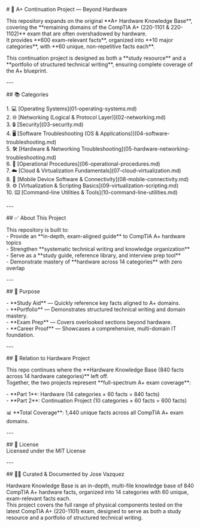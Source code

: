 \# 📘 A+ Continuation Project — Beyond Hardware

This repository expands on the original \*\*A+ Hardware Knowledge Base\*\*, covering the \*\*remaining domains of the CompTIA A+ (220-1101 & 220-1102)\*\* exam that are often overshadowed by hardware.    
It provides \*\*600 exam-relevant facts\*\*, organized into \*\*10 major categories\*\*, with \*\*60 unique, non-repetitive facts each\*\*.  

This continuation project is designed as both a \*\*study resource\*\* and a \*\*portfolio of structured technical writing\*\*, ensuring complete coverage of the A+ blueprint.

\---

\#\# 📚 Categories

1\. 💻 \[Operating Systems\](01-operating-systems.md)    
2\. 🌐 \[Networking (Logical & Protocol Layer)\](02-networking.md)    
3\. 🔒 \[Security\](03-security.md)    
4\. 🖥️ \[Software Troubleshooting (OS & Applications)\](04-software-troubleshooting.md)    
5\. 🛠️ \[Hardware & Networking Troubleshooting\](05-hardware-networking-troubleshooting.md)    
6\. 📑 \[Operational Procedures\](06-operational-procedures.md)    
7\. ☁️ \[Cloud & Virtualization Fundamentals\](07-cloud-virtualization.md)    
8\. 📱 \[Mobile Device Software & Connectivity\](08-mobile-connectivity.md)    
9\. ⚙️ \[Virtualization & Scripting Basics\](09-virtualization-scripting.md)    
10\. ⌨️ \[Command-line Utilities & Tools\](10-command-line-utilities.md)  

\---

\#\# ✅ About This Project  

This repository is built to:    
\- Provide an \*\*in-depth, exam-aligned guide\*\* to CompTIA A+ hardware topics    
\- Strengthen \*\*systematic technical writing and knowledge organization\*\*    
\- Serve as a \*\*study guide, reference library, and interview prep tool\*\*    
\- Demonstrate mastery of \*\*hardware across 14 categories\*\* with zero overlap  

\---

\#\# 🎯 Purpose

\- \*\*Study Aid\*\* — Quickly reference key facts aligned to A+ domains.    
\- \*\*Portfolio\*\* — Demonstrates structured technical writing and domain mastery.    
\- \*\*Exam Prep\*\* — Covers overlooked sections beyond hardware.    
\- \*\*Career Proof\*\* — Showcases a comprehensive, multi-domain IT foundation.  

\---

\#\# 🔗 Relation to Hardware Project

This repo continues where the \*\*Hardware Knowledge Base (840 facts across 14 hardware categories)\*\* left off.    
Together, the two projects represent \*\*full-spectrum A+ exam coverage\*\*:  

\- \*\*Part 1\*\*: Hardware (14 categories × 60 facts \= 840 facts)    
\- \*\*Part 2\*\*: Continuation Project (10 categories × 60 facts \= 600 facts)  

📊 \*\*Total Coverage\*\*: 1,440 unique facts across all CompTIA A+ exam domains.  

\---

\#\# 📜 License    
Licensed under the MIT License  

\---

\#\# 👨‍💻 Curated & Documented by Jose Vazquez

Hardware Knowledge Base is an in-depth, multi-file knowledge base of 840 CompTIA A+ hardware facts, organized into 14 categories with 60 unique, exam-relevant facts each.  
This project covers the full range of physical components tested on the latest CompTIA A+ (220-1101) exam, designed to serve as both a study resource and a portfolio of structured technical writing.